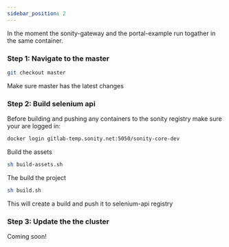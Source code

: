 ```yaml
---
sidebar_position: 2
---
```


In the moment the sonity-gateway and the portal-example run togather in the same container.


### Step 1: Navigate to the master

```sh
git checkout master
```


Make sure master has the latest changes


### Step 2: Build selenium api


Before building and pushing any containers to the sonity registry make sure your are logged in:

```sh
docker login gitlab-temp.sonity.net:5050/sonity-core-dev
```


Build the assets
```sh
sh build-assets.sh
```

The build the project

```sh
sh build.sh
```

This will create a build and push it to selenium-api registry



### Step 3: Update the the cluster

<!---
TODO: Document this
-->

Coming soon!
